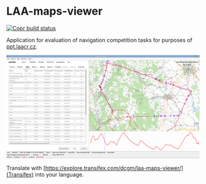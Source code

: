 # LAA-maps-viewer

[![Copr build status](https://copr.fedorainfracloud.org/coprs/jmlich/laa/package/viewer/status_image/last_build.png)](https://copr.fedorainfracloud.org/coprs/jmlich/laa/package/viewer/)

Application for evaluation of navigation competition tasks for purposes of [ppt.laacr.cz](https://ppt.laacr.cz).

![](docs/screenshot.jpg)

Translate with [https://explore.transifex.com/dcgm/laa-maps-viewer/](Transifex) into your language.
